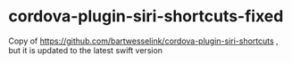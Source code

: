 # cordova-plugin-siri-shortcuts-fixed
Copy of https://github.com/bartwesselink/cordova-plugin-siri-shortcuts , but it is updated to the latest swift version
